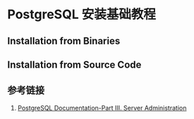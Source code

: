 # PostgreSQL 安装基础教程


## Installation from Binaries


## Installation from Source Code


## 参考链接
1. [PostgreSQL Documentation-Part III. Server Administration](https://www.postgresql.org/docs/14/admin.html)